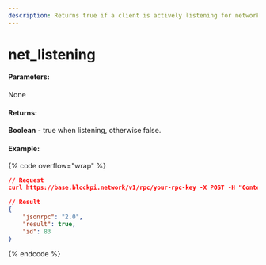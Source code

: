 ```yaml
---
description: Returns true if a client is actively listening for network connections.
---
```


# net\_listening

#### **Parameters:**

None

#### **Returns:**

**Boolean** - true when listening, otherwise false.

#### Example:

{% code overflow="wrap" %}
```json
// Request
curl https://base.blockpi.network/v1/rpc/your-rpc-key -X POST -H "Content-Type: application/json" --data '{"jsonrpc":"2.0","method":"net_listening","params":[],"id":83}'

// Result
{
    "jsonrpc": "2.0",
    "result": true,
    "id": 83
}
```
{% endcode %}
